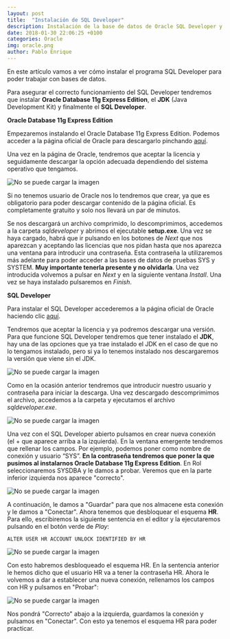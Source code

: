 ```yaml
---
layout: post
title:  "Instalación de SQL Developer"
description: Instalación de la base de datos de Oracle SQL Developer y desbloqueo del esquema HR para poder practicar
date: 2018-01-30 22:06:25 +0100
categories: Oracle
img: oracle.png
author: Pablo Enrique
---
```


En este artículo vamos a ver cómo instalar el programa SQL Developer para poder trabajar con bases de datos.

Para asegurar el correcto funcionamiento del SQL Developer tendremos que instalar **Oracle Database 11g Express Edition**, el **JDK** (Java Development Kit) y finalmente el **SQL Developer**.

**Oracle Database 11g Express Edition**

Empezaremos instalando el Oracle Database 11g Express Edition. Podemos acceder a la página oficial de Oracle para descargarlo pinchando [aquí](http://www.oracle.com/technetwork/database/database-technologies/express-edition/downloads/index.html).

Una vez en la página de Oracle, tendremos que aceptar la licencia y seguidamente descargar la opción adecuada dependiendo del sistema operativo que tengamos.

![No se puede cargar la imagen](pabloenrique5.github.io\assets\images\oracle1.png)

Si no tenemos usuario de Oracle nos lo tendremos que crear, ya que es obligatorio para poder descargar contenido de la página oficial. Es completamente gratuito y solo nos llevará un par de minutos.

Se nos descargará un archivo comprimido, lo descomprimimos, accedemos a la carpeta *sqldeveloper* y abrimos el ejecutable **setup.exe**. Una vez se haya cargado, habrá que ir pulsando en los botones  de *Next* que nos aparezcan y aceptando las licencias que nos pidan hasta que nos aparezca una ventana para introducir una contraseña. Esta contraseña la utilizaremos más adelante para poder acceder a las bases de datos de pruebas SYS y SYSTEM. **Muy importante tenerla presente y no olvidarla**. Una vez introducida volvemos a pulsar en *Next* y en la siguiente ventana *Install*. Una vez se haya instalado pulsaremos en *Finish*.

**SQL Developer**

Para instalar el SQL Developer accederemos a la página oficial de Oracle haciendo clic [aquí](http://www.oracle.com/technetwork/developer-tools/sql-developer/downloads/index.html).

Tendremos que aceptar la licencia y ya podremos descargar una versión. Para que funcione SQL Developer tendremos que tener instalado el **JDK**, hay una de las opciones que ya trae instalado el JDK en el caso de que no lo tengamos instalado, pero si ya lo tenemos instalado nos descargaremos la versión que viene sin el JDK.

![No se puede cargar la imagen](oracle2.png)

Como en la ocasión anterior tendremos que introducir nuestro usuario y contraseña para iniciar la descarga. Una vez descargado descomprimimos el archivo, accedemos a la carpeta y ejecutamos el archivo *sqldeveloper.exe*.

![No se puede cargar la imagen](site.baseurl/assets/images/oracle3.png)

Una vez con el SQL Developer abierto pulsamos en crear nueva conexión (el + que aparece arriba a la izquierda). En la ventana emergente tendremos que rellenar los campos. Por ejemplo, podemos poner como nombre de conexión y usuario “SYS”. **En la contraseña tendremos que poner la que pusimos al instalarnos Oracle Database 11g Express Edition**. En Rol seleccionaremos SYSDBA y le damos a probar. Veremos que en la parte inferior izquierda nos aparece "correcto".

![No se puede cargar la imagen](site.baseurl/assets/images/oracle4.png)

A continuación, le damos a "Guardar" para que nos almacene esta conexión y le damos a "Conectar".
Ahora tenemos que desbloquear el esquema **HR**. Para ello, escribiremos la siguiente sentencia en el editor y la ejecutaremos pulsando en el botón verde de *Play*:

```
ALTER USER HR ACCOUNT UNLOCK IDENTIFIED BY HR
```

![No se puede cargar la imagen](oracle5.png)

Con esto habremos desbloqueado el esquema HR. En la sentencia anterior le hemos dicho que el usuario HR va a tener la contraseña HR. Ahora le volvemos a dar a establecer una nueva conexión, rellenamos los campos con HR y pulsamos en "Probar":

![No se puede cargar la imagen](oracle6.png)

Nos pondrá "Correcto" abajo a la izquierda, guardamos la conexión y pulsamos en "Conectar".
Con esto ya tenemos el esquema HR para poder practicar.
